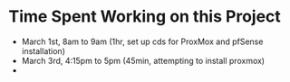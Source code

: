 # Time Spent Working on this Project

- March 1st, 8am to 9am (1hr, set up cds for ProxMox and pfSense installation)
- March 3rd, 4:15pm to 5pm (45min, attempting to install proxmox)
- 
